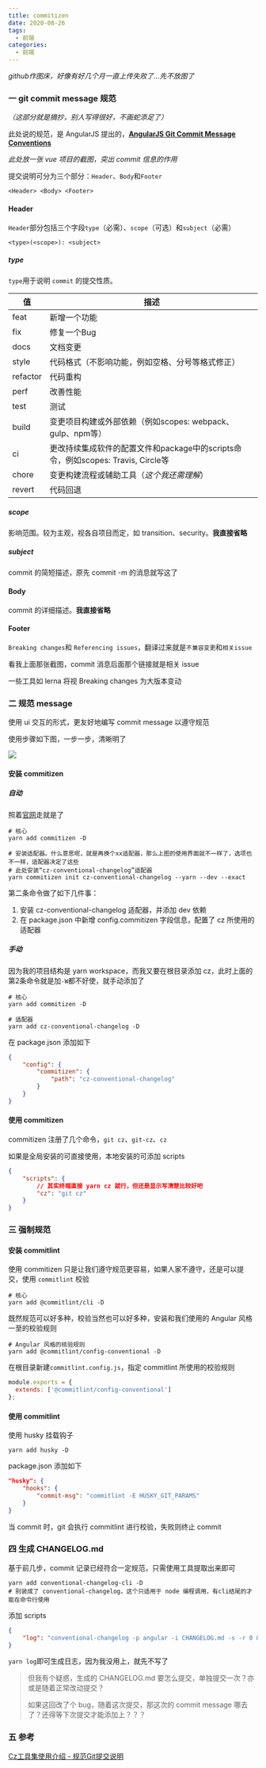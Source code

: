 ```yaml
---
title: commitizen
date: 2020-08-26
tags:
  - 前端
categories:
  - 前端
---
```


*github作图床，好像有好几个月一直上传失败了...先不放图了*

### 一 git commit  message 规范

*（这部分就是摘抄，别人写得很好，不画蛇添足了）*

此处说的规范，是 AngularJS 提出的，[**AngularJS Git Commit Message Conventions**](https://docs.google.com/document/d/1QrDFcIiPjSLDn3EL15IJygNPiHORgU1_OOAqWjiDU5Y)

*此处放一张 vue 项目的截图，突出 commit 信息的作用*

提交说明可分为三个部分：`Header`、`Body`和`Footer`

```
<Header> <Body> <Footer>
```

#### Header

`Header`部分包括三个字段`type`（必需）、`scope`（可选）和`subject`（必需）

```
<type>(<scope>): <subject>
```

##### type

`type`用于说明 `commit` 的提交性质。

| 值       | 描述                                                         |
| -------- | ------------------------------------------------------------ |
| feat     | 新增一个功能                                                 |
| fix      | 修复一个Bug                                                  |
| docs     | 文档变更                                                     |
| style    | 代码格式（不影响功能，例如空格、分号等格式修正）             |
| refactor | 代码重构                                                     |
| perf     | 改善性能                                                     |
| test     | 测试                                                         |
| build    | 变更项目构建或外部依赖（例如scopes: webpack、gulp、npm等）   |
| ci       | 更改持续集成软件的配置文件和package中的scripts命令，例如scopes: Travis, Circle等 |
| chore    | 变更构建流程或辅助工具（*这个我还需理解*）                   |
| revert   | 代码回退                                                     |

##### scope

影响范围。较为主观，视各自项目而定，如 transition、security。**我直接省略**

##### subject

commit 的简短描述，原先 commit -m 的消息就写这了

#### Body

commit 的详细描述。**我直接省略**

#### Footer

`Breaking changes`和 `Referencing issues`，翻译过来就是`不兼容变更`和`相关issue`

看我上面那张截图，commit 消息后面那个链接就是相关 issue

一些工具如 lerna 将视 Breaking changes 为大版本变动

### 二 规范 message

使用 ui 交互的形式，更友好地编写 commit message 以遵守规范

使用步骤如下图，一步一步，清晰明了

![](https://github.com/commitizen/cz-cli/raw/master/meta/screenshots/add-commit.png)

#### 安装 commitizen

##### 自动

照着[官网](https://github.com/commitizen/cz-cli#installing-the-command-line-tool)走就是了

```shell
# 核心
yarn add commitizen -D
```

```shell
# 安装适配器。什么意思呢，就是再换个xx适配器，那么上图的使用界面就不一样了，选项也不一样，适配器决定了这些
# 此处安装“cz-conventional-changelog”适配器
yarn commitizen init cz-conventional-changelog --yarn --dev --exact
```

第二条命令做了如下几件事：

1. 安装 cz-conventional-changelog 适配器，并添加 dev 依赖
2. 在 package.json 中新增 config.commitizen 字段信息，配置了 cz 所使用的适配器

##### 手动

因为我的项目结构是 yarn workspace，而我又要在根目录添加 cz，此时上面的第2条命令就是加`-W`都不好使，就手动添加了

```shell
# 核心
yarn add commitizen -D
 
# 适配器
yarn add cz-conventional-changelog -D
```

在 package.json 添加如下

```json
{
    "config": {
        "commitizen": {
            "path": "cz-conventional-changelog"
        }
    }
}
```

#### 使用 commitizen

commitizen 注册了几个命令，`git cz`、`git-cz`、`cz`

如果是全局安装的可直接使用，本地安装的可添加 scripts

```json
{
    "scripts": {
        // 其实终端直接 yarn cz 就行，但还是显示写清楚比较好吧
        "cz": "git cz"
    }
}
```

### 三 强制规范

#### 安装 commitlint

使用 commitizen 只是让我们遵守规范更容易，如果人家不遵守，还是可以提交，使用 `commitlint` 校验

```shell
# 核心
yarn add @commitlint/cli -D
```

既然规范可以好多种，校验当然也可以好多种，安装和我们使用的 Angular 风格一至的校验规则

```shell
# Angular 风格的核验规则
yarn add @commitlint/config-conventional -D
```

在根目录新建`commitlint.config.js`，指定 commitlint 所使用的校验规则

```javascript
module.exports = {
  extends: ['@commitlint/config-conventional']
};
```

 

#### 使用 commitlint

使用 husky 挂载钩子

```shell
yarn add husky -D
```

package.json 添加如下

```json
"husky": {
    "hooks": {
        "commit-msg": "commitlint -E HUSKY_GIT_PARAMS"
    }
}
```

当 commit 时，git 会执行 commitlint 进行校验，失败则终止 commit

### 四 生成 CHANGELOG.md

基于前几步，commit 记录已经符合一定规范，只需使用工具提取出来即可

```shell
yarn add conventional-changelog-cli -D
# 别装成了 conventional-changelog，这个只适用于 node 编程调用，有cli结尾的才能在命令行使用
```

添加 scripts

```json
{
    "log": "conventional-changelog -p angular -i CHANGELOG.md -s -r 0 && git add CHANGELOG.md"
}
```

`yarn log`即可生成日志，因为我没用上，就先不写了

> 但我有个疑惑，生成的 CHANGELOG.md 要怎么提交，单独提交一次？亦或是随着正常改动提交？
>
> 如果这回改了个 bug，随着这次提交，那这次的 commit message 哪去了？还得等下次提交才能添加上？？？

### 五 参考

[Cz工具集使用介绍 - 规范Git提交说明](https://juejin.im/post/6844903831893966856)